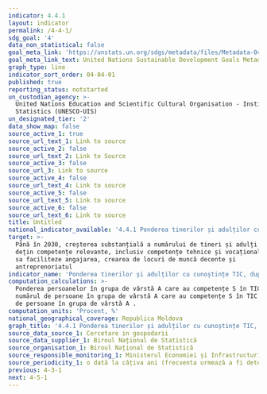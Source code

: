 ```yaml
---
indicator: 4.4.1
layout: indicator
permalink: /4-4-1/
sdg_goal: '4'
data_non_statistical: false
goal_meta_link: 'https://unstats.un.org/sdgs/metadata/files/Metadata-04-04-01.pdf'
goal_meta_link_text: United Nations Sustainable Development Goals Metadata (PDF 214 KB)
graph_type: line
indicator_sort_order: 04-04-01
published: true
reporting_status: notstarted
un_custodian_agency: >-
  United Nations Education and Scientific Cultural Organisation - Institute of
  Statistics (UNESCO-UIS)
un_designated_tier: '2'
data_show_map: false
source_active_1: true
source_url_text_1: Link to source
source_active_2: false
source_url_text_2: Link to Source
source_active_3: false
source_url_3: Link to source
source_active_4: false
source_url_text_4: Link to source
source_active_5: false
source_url_text_5: Link to source
source_active_6: false
source_url_text_6: Link to source
title: Untitled
national_indicator_available: '4.4.1 Ponderea tinerilor și adulților cu cunoștințe TIC, după tipul acestora'
target: >-
  Până în 2030, creșterea substanțială a numărului de tineri și adulți care
  dețin competențe relevante, inclusiv competențe tehnice și vocaționale, care
  sa faciliteze angajarea, crearea de locuri de muncă decente și
  antreprenoriatul
indicator_name: 'Ponderea tinerilor și adulților cu cunoștințe TIC, după tipul acestora'
computation_calculations: >-
  Ponderea persoanelor în grupa de vârstă A care au competențe S în TIC =
  numărul de persoane în grupa de vârstă A care au competențe S în TIC / numărul
  de persoane în grupa de vârstă A .
computation_units: 'Procent, %'
national_geographical_coverage: Republica Moldova
graph_title: '4.4.1 Ponderea tinerilor și adulților cu cunoștințe TIC, după tipul acestora'
source_data_source_1: Cercetare in gospodarii
source_data_supplier_1: Biroul Național de Statistică
source_organisation_1: Biroul Național de Statistică
source_responsible_monitoring_1: Ministerul Economiei și Infrastructurii
source_periodicity_1: o dată la câțiva ani (frecventa urmează a fi determinata ulterior)
previous: 4-3-1
next: 4-5-1
---
```

